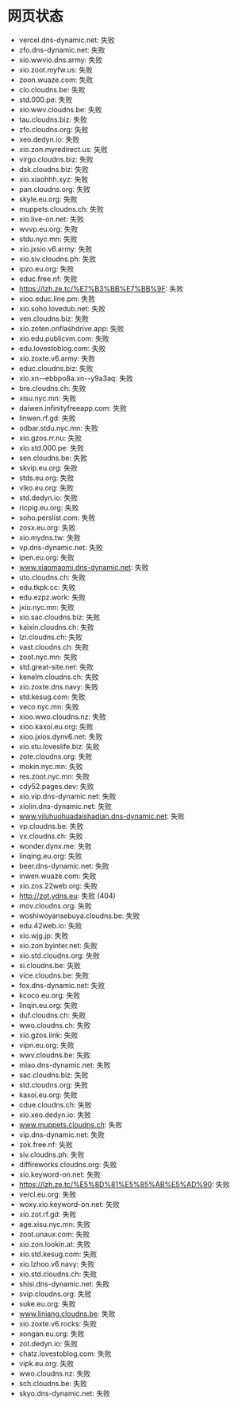 # 网页状态
- vercel.dns-dynamic.net: 失败
- zfo.dns-dynamic.net: 失败
- xio.wwvio.dns.army: 失败
- xio.zoot.myfw.us: 失败
- zoon.wuaze.com: 失败
- clo.cloudns.be: 失败
- std.000.pe: 失败
- xio.wwv.cloudns.be: 失败
- tau.cloudns.biz: 失败
- zfo.cloudns.org: 失败
- xeo.dedyn.io: 失败
- xio.zon.myredirect.us: 失败
- virgo.cloudns.biz: 失败
- dsk.cloudns.biz: 失败
- xio.xiaohhh.xyz: 失败
- pan.cloudns.org: 失败
- skyle.eu.org: 失败
- muppets.cloudns.ch: 失败
- xio.live-on.net: 失败
- wvvp.eu.org: 失败
- stdu.nyc.mn: 失败
- xio.jxsio.v6.army: 失败
- xio.siv.cloudns.ph: 失败
- ipzo.eu.org: 失败
- educ.free.nf: 失败
- https://lzh.ze.tc/%E7%B3%BB%E7%BB%9F: 失败
- xioo.educ.line.pm: 失败
- xio.soho.lovedub.net: 失败
- ven.cloudns.biz: 失败
- xio.zoten.onflashdrive.app: 失败
- xio.edu.publicvm.com: 失败
- edu.lovestoblog.com: 失败
- xio.zoxte.v6.army: 失败
- educ.cloudns.biz: 失败
- xio.xn--ebbpo8a.xn--y9a3aq: 失败
- bre.cloudns.ch: 失败
- xisu.nyc.mn: 失败
- daiwen.infinityfreeapp.com: 失败
- linwen.rf.gd: 失败
- odbar.stdu.nyc.mn: 失败
- xio.gzos.rr.nu: 失败
- xio.std.000.pe: 失败
- sen.cloudns.be: 失败
- skvip.eu.org: 失败
- stds.eu.org: 失败
- viko.eu.org: 失败
- std.dedyn.io: 失败
- ricpig.eu.org: 失败
- soho.perslist.com: 失败
- zosx.eu.org: 失败
- xio.mydns.tw: 失败
- vp.dns-dynamic.net: 失败
- ipen.eu.org: 失败
- www.xiaomaomi.dns-dynamic.net: 失败
- uto.cloudns.ch: 失败
- edu.tkpk.cc: 失败
- edu.ezpz.work: 失败
- jxio.nyc.mn: 失败
- xio.sac.cloudns.biz: 失败
- kaixin.cloudns.ch: 失败
- lzi.cloudns.ch: 失败
- vast.cloudns.ch: 失败
- zoot.nyc.mn: 失败
- std.great-site.net: 失败
- kenelm.cloudns.ch: 失败
- xio.zoxte.dns.navy: 失败
- std.kesug.com: 失败
- veco.nyc.mn: 失败
- xioo.wwo.cloudns.nz: 失败
- xioo.kaxoi.eu.org: 失败
- xioo.jxios.dynv6.net: 失败
- xio.stu.loveslife.biz: 失败
- zote.cloudns.org: 失败
- mokin.nyc.mn: 失败
- res.zoot.nyc.mn: 失败
- cdy52.pages.dev: 失败
- xio.vip.dns-dynamic.net: 失败
- xiolin.dns-dynamic.net: 失败
- www.yiluhuohuadaishadian.dns-dynamic.net: 失败
- vp.cloudns.be: 失败
- vx.cloudns.ch: 失败
- wonder.dynx.me: 失败
- linqing.eu.org: 失败
- beer.dns-dynamic.net: 失败
- inwen.wuaze.com: 失败
- xio.zos.22web.org: 失败
- http://zot.ydns.eu: 失败 (404)
- mov.cloudns.org: 失败
- woshiwoyansebuya.cloudns.be: 失败
- edu.42web.io: 失败
- xio.wjg.jp: 失败
- xio.zon.byinter.net: 失败
- xio.std.cloudns.org: 失败
- si.cloudns.be: 失败
- vice.cloudns.be: 失败
- fox.dns-dynamic.net: 失败
- kcoco.eu.org: 失败
- linqin.eu.org: 失败
- duf.cloudns.ch: 失败
- wwo.cloudns.ch: 失败
- xio.gzos.link: 失败
- vipn.eu.org: 失败
- wwv.cloudns.be: 失败
- miao.dns-dynamic.net: 失败
- sac.cloudns.biz: 失败
- std.cloudns.org: 失败
- kaxoi.eu.org: 失败
- cdue.cloudns.ch: 失败
- xio.xeo.dedyn.io: 失败
- www.muppets.cloudns.ch: 失败
- vip.dns-dynamic.net: 失败
- zok.free.nf: 失败
- siv.cloudns.ph: 失败
- diffireworks.cloudns.org: 失败
- xio.keyword-on.net: 失败
- https://lzh.ze.tc/%E5%8D%81%E5%85%AB%E5%AD%90: 失败
- vercl.eu.org: 失败
- woxy.xio.keyword-on.net: 失败
- xio.zot.rf.gd: 失败
- age.xisu.nyc.mn: 失败
- zoot.unaux.com: 失败
- xio.zon.lookin.at: 失败
- xio.std.kesug.com: 失败
- xio.lzhoo.v6.navy: 失败
- xio.std.cloudns.ch: 失败
- shisi.dns-dynamic.net: 失败
- svip.cloudns.org: 失败
- suke.eu.org: 失败
- www.liniang.cloudns.be: 失败
- xio.zoxte.v6.rocks: 失败
- xongan.eu.org: 失败
- zot.dedyn.io: 失败
- chatz.lovestoblog.com: 失败
- vipk.eu.org: 失败
- wwo.cloudns.nz: 失败
- sch.cloudns.be: 失败
- skyo.dns-dynamic.net: 失败
